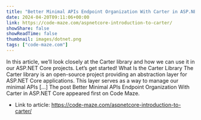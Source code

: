 ```yaml
---
title: "Better Minimal APIs Endpoint Organization With Carter in ASP.NET Core"
date: 2024-04-20T09:11:06+00:00
link: https://code-maze.com/aspnetcore-introduction-to-carter/
showShare: false
showReadTime: false
thumbnail: images/dotnet.png
tags: ["code-maze.com"]
---
```

In this article, we’ll look closely at the Carter library and how we can use it in our ASP.NET Core projects. Let’s get started! What Is the Carter Library The Carter library is an open-source project providing an abstraction layer for ASP.NET Core applications. This layer serves as a way to manage our minimal APIs […]
The post Better Minimal APIs Endpoint Organization With Carter in ASP.NET Core appeared first on Code Maze.

- Link to article: https://code-maze.com/aspnetcore-introduction-to-carter/